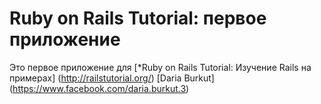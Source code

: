 # Ruby on Rails Tutorial: первое приложение

Это первое приложение для
[*Ruby on Rails Tutorial: Изучение Rails на примерах] (http://railstutorial.org/)
[Daria Burkut] (https://www.facebook.com/daria.burkut.3)